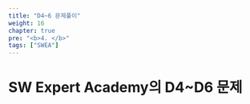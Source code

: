 ```yaml
---
title: "D4~6 문제풀이"
weight: 16
chapter: true
pre: "<b>4. </b>"
tags: ["SWEA"]
---
```


# SW Expert Academy의 D4~D6 문제
